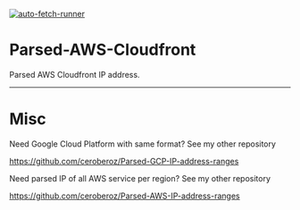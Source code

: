 [![auto-fetch-runner](https://github.com/ceroberoz/Parsed-AWS-Cloudfront/actions/workflows/main.yml/badge.svg)](https://github.com/ceroberoz/Parsed-AWS-Cloudfront/actions/workflows/main.yml)

# Parsed-AWS-Cloudfront
Parsed AWS Cloudfront IP address.

---

# Misc

Need Google Cloud Platform with same format? See my other repository 

https://github.com/ceroberoz/Parsed-GCP-IP-address-ranges



Need parsed IP of all AWS service per region? See my other repository

https://github.com/ceroberoz/Parsed-AWS-IP-address-ranges
